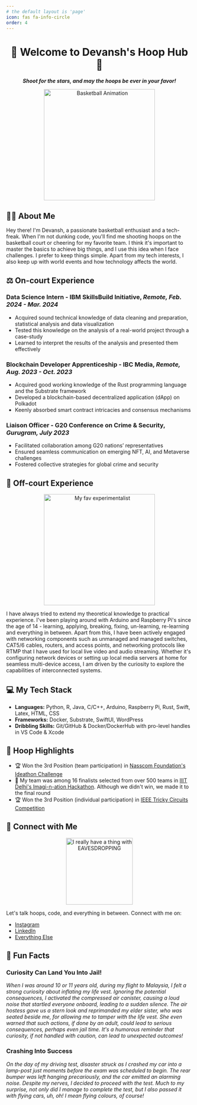 ```yaml
---
# the default layout is 'page'
icon: fas fa-info-circle
order: 4
---
```


<!-- > Add Markdown syntax content to file `_tabs/about.md`{: .filepath } and it will show up on this page.
{: .prompt-tip }
-->

<!-- Project Title -->
<h1 align="center">🏀 Welcome to Devansh's Hoop Hub 🏀</h1>

<!-- Project Description -->
<p align="center">
  <b><i>Shoot for the stars, and may the hoops be ever in your favor!</i></b>
</p>

<!-- Preview Image/Animation -->
<p align="center">
  <img src="./meMissingShotsAndHints.gif" alt="Basketball Animation" width="300"/>
</p>

<!-- About Me -->
## 🙋‍♂️ About Me

Hey there! I'm Devansh, a passionate basketball enthusiast and a tech-freak. When I'm not dunking code, you'll find me shooting hoops on the basketball court or cheering for my favorite team. I think it's important to master the basics to achieve big things, and I use this idea when I face challenges. I prefer to keep things simple. Apart from my tech interests, I also keep up with world events and how technology affects the world.
<!--I like to work in solitude as well as in team/groups but I think that progress happens in solitude - when your are just with yourself -->

<!-- On-court Experience -->
## ⚖️ On-court Experience

### Data Science Intern - IBM SkillsBuild Initiative, *Remote, Feb. 2024 - Mar. 2024*

- Acquired sound technical knowledge of data cleaning and preparation, statistical analysis and data visualization
- Tested this knowledge on the analysis of a real-world project through a case-study
- Learned to interpret the results of the analysis and presented them effectively

### Blockchain Developer Apprenticeship - IBC Media, *Remote, Aug. 2023 - Oct. 2023*

- Acquired good working knowledge of the Rust programming language and the Substrate framework
- Developed a blockchain-based decentralized application (dApp) on Polkadot
- Keenly absorbed smart contract intricacies and consensus mechanisms

### Liaison Officer - G20 Conference on Crime & Security, *Gurugram, July 2023*

- Facilitated collaboration among G20 nations’ representatives
- Ensured seamless communication on emerging NFT, AI, and Metaverse challenges
- Fostered collective strategies for global crime and security

<!-- Off-court Experience -->
## 🏡 Off-court Experience

<p align="center">
  <img src="thatsHowIDoIT.gif" alt="My fav experimentalist" width="300"/>
</p>

I have always tried to extend my theoretical knowledge to practical experience. I've been playing around with Arduino and Raspberry Pi's since the age of 14 - learning, applying, breaking, fixing, un-learning, re-learning and everything in between. Apart from this, I have been actively engaged with networking components such as unmanaged and managed switches, CAT5/6 cables, routers, and access points, and networking protocols like RTMP that I have used for local live video and audio streaming. Whether it's configuring network devices or setting up local media servers at home for seamless multi-device access, I am driven by the curiosity to explore the capabilities of interconnected systems.

<!-- My Tech Stack -->
## 💻 My Tech Stack

- **Languages:** Python, R, Java, C/C++, Arduino, Raspberry Pi, Rust, Swift, Latex, HTML, CSS
- **Frameworks:** Docker, Substrate, SwiftUI, WordPress
- **Dribbling Skills:** Git/GitHub & Docker/DockerHub with pro-level handles in VS Code & Xcode

<!-- Hoop Highlights -->
## 🏀 Hoop Highlights

<!--
<p align = "center">
  <img src = "proudOfYou.gif", alt = "There's more to come!", width = "200">
</p>
-->
- 🏆 Won the 3rd Position (team participation) in <a href = "nasscomFoundation3rdPosition.png">Nasscom Foundation's Ideathon Challenge</a>
- 🌟 My team was among 16 finalists selected from over 500 teams in <a href = "iiitdImaginationHackathon.png">IIIT Delhi's Imagi-n-ation Hackathon</a>. Although we didn't win, we made it to the final round
- 🏆 Won the 3rd Position (individual participation) in <a href = "ieeeTrickyCircuits3rdPosition.pdf">IEEE Tricky Circuits Competition</a>

<!-- Connect with Me -->
## 🤝 Connect with Me

<p align = "center">
  <img src = "connectWithMe.png", alt = "I really have a thing with EAVESDROPPING", width = 180>
</p>

Let's talk hoops, code, and everything in between. Connect with me on:

- [Instagram](https://instagram.com/r6.devansh)
- [LinkedIn](https://www.linkedin.com/in/rastogidevansh)
- [Everything Else](https://www.linktr.ee/rastogidevansh)

<!-- Fun Fact -->
## 🎉 Fun Facts
<!--  About The *hello* World Around Me -->

### Curiosity Can Land You Into Jail!

*When I was around 10 or 11 years old, during my flight to Malaysia, I felt a strong curiosity about inflating my life vest. Ignoring the potential consequences, I activated the compressed air canister, causing a loud noise that startled everyone onboard, leading to a sudden silence. The air hostess gave us a stern look and reprimanded my elder sister, who was seated beside me, for allowing me to tamper with the life vest. She even warned that such actions, if done by an adult, could lead to serious consequences, perhaps even jail time. It's a humorous reminder that curiosity, if not handled with caution, can lead to unexpected outcomes!*

### Crashing Into Success

*On the day of my driving test, disaster struck as I crashed my car into a lamp-post just moments before the exam was scheduled to begin. The rear bumper was left hanging precariously, and the car emitted an alarming noise. Despite my nerves, I decided to proceed with the test. Much to my surprise, not only did I manage to complete the test, but I also passed it with flying cars, uh, oh! I mean flying colours, of course!*


<!-- Did you know? The first basketball game was played with a soccer ball and two peach baskets. Talk about a slam dunk in creativity! -->
